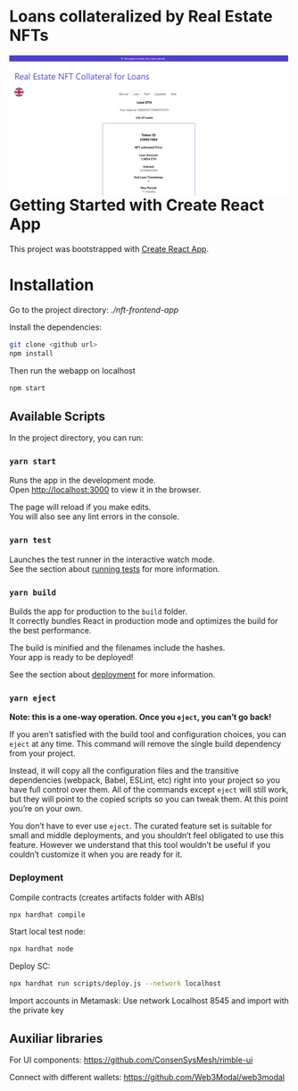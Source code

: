 # Loans collateralized by Real Estate NFTs

[<img align="left" alt="frontend" width="500px" src="https://raw.githubusercontent.com/EnriqueGS88/blog/main/img/nftLoans_frontend.png" />][frontend]


# Getting Started with Create React App

This project was bootstrapped with [Create React App](https://github.com/facebook/create-react-app).


# Installation

Go to the project directory: _./nft-frontend-app_

Install the dependencies:

```sh
git clone <github url>
npm install
```

Then run the webapp on localhost
```sh
npm start
```

## Available Scripts

In the project directory, you can run:

### `yarn start`

Runs the app in the development mode.\
Open [http://localhost:3000](http://localhost:3000) to view it in the browser.

The page will reload if you make edits.\
You will also see any lint errors in the console.

### `yarn test`

Launches the test runner in the interactive watch mode.\
See the section about [running tests](https://facebook.github.io/create-react-app/docs/running-tests) for more information.

### `yarn build`

Builds the app for production to the `build` folder.\
It correctly bundles React in production mode and optimizes the build for the best performance.

The build is minified and the filenames include the hashes.\
Your app is ready to be deployed!

See the section about [deployment](https://facebook.github.io/create-react-app/docs/deployment) for more information.

### `yarn eject`

**Note: this is a one-way operation. Once you `eject`, you can’t go back!**

If you aren’t satisfied with the build tool and configuration choices, you can `eject` at any time. This command will remove the single build dependency from your project.

Instead, it will copy all the configuration files and the transitive dependencies (webpack, Babel, ESLint, etc) right into your project so you have full control over them. All of the commands except `eject` will still work, but they will point to the copied scripts so you can tweak them. At this point you’re on your own.

You don’t have to ever use `eject`. The curated feature set is suitable for small and middle deployments, and you shouldn’t feel obligated to use this feature. However we understand that this tool wouldn’t be useful if you couldn’t customize it when you are ready for it.



### Deployment

Compile contracts (creates artifacts folder with ABIs)
```sh
npx hardhat compile
```

Start local test node:
```sh
npx hardhat node
```

Deploy SC:
```sh
npx hardhat run scripts/deploy.js --network localhost
```

Import accounts in Metamask:
Use network Localhost 8545 and import with the private key


## Auxiliar libraries
For UI components:
https://github.com/ConsenSysMesh/rimble-ui 

Connect with different wallets:
https://github.com/Web3Modal/web3modal


[frontend]: https://github.com/EnriqueGS88/nftLoans